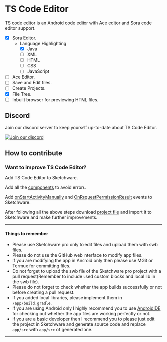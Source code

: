 # TS Code Editor

TS code editor is an Android code editor with Ace editor and Sora code editor support.

- [x] Sora Editor.
	- Language Highlighting
		- [x] Java
		- [ ] XML
		- [ ] HTML
		- [ ] CSS
		- [ ] JavaScript
- [ ] Ace Editor.
- [ ] Save and Edit files.
- [ ] Create Projects.
- [x] File Tree.
- [ ] Inbuilt browser for previewing HTML files.

## Discord
Join our discord server to keep yourself up-to-date about TS Code Editor.

[![Join our discord](https://invidget.switchblade.xyz/RM5qaZs4kd)](https://discord.gg/RM5qaZs4kd)

## How to contribute
### Want to improve TS Code Editor?
Add TS Code Editor to Sketchware.

Add all the [components](assets/components) to avoid errors.

Add [onStartActivityManually](assets/AddEvents/AddonStartActivityManuallyEvent.md) and [OnRequestPermissionResult](assets/AddEvents/AddOnRequestPermissionResult.md) events to Sketchware.

After following all the above steps download [project file](assets/TSCodeEditor.swb) and import it to Sketchware and make further improvements.

---
#### Things to remember
- Please use Sketchware pro only to edit files and upload them with swb files.
- Please do not use the GitHub web interface to modify app files.
- If you are modifying the app in Android only then please use MGit or Termux for committing files.
- Do not forget to upload the swb file of the Sketchware pro project with a pull request(Remember to include used custom blocks and local lib in the swb file).
- Please do not forget to check whether the app builds successfully or not before creating a pull request.
- If you added local libraries, please implement them in `/app/build.gradle`.
- If you are using Android only I highly recommend you to use [AndroidIDE](https://github.com/AndroidIDEOfficial/AndroidIDE/releases) for checking out whether the app files are working perfectly or not.
- If you are a basic developer then I recommend you to please just edit the project in Sketchware and generate source code and replace `app/src` with `app/src` of generated one.
---